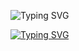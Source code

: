 ![Typing SVG](https://readme-typing-svg.herokuapp.com/?color=e000bb&lines=Discord:+Нейн%230001)

[![Typing SVG](https://readme-typing-svg.herokuapp.com/?color=07f&lines=Telegram:+@NeynQ)](https://t.me/NeynQ)
